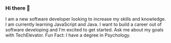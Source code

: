 ### Hi there 👋

<!--
**HannahOllie/HannahOllie** is a ✨ _special_ ✨ repository because its `README.md` (this file) appears on your GitHub profile.

Here are some ideas to get you started:

- 🔭 I’m currently working on ...
- 🌱 I’m currently learning ...
- 👯 I’m looking to collaborate on ...
- 🤔 I’m looking for help with ...
- 💬 Ask me about ...
- 📫 How to reach me: ...
- 😄 Pronouns: ...
- ⚡ Fun fact: ...
-->
I am a new software developer looking to increase my skills and knowledge.
I am currently learning JavaScript and Java. 
I want to build a career out of software developing and I'm excited to get started.
Ask me about my goals with TechElevator.
Fun Fact: I have a degree in Psychology.
